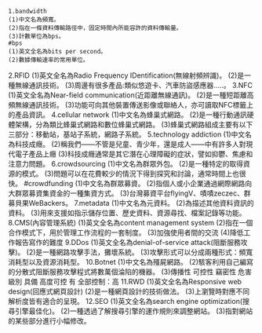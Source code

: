 ```
1.bandwidth
(1)中文名為頻寬。
(2)指在一條資料傳輸路徑中，固定時間內所能容許的資料傳輸量。
(3)計數單位為bps。
#bps
(1)英文全名為bits per second。
(2)數據傳輸速率的常用單位。
```
2.RFID
(1)英文全名為Radio Frequency IDentification(無線射頻辨識)。 
(2)是一種無線通訊技術。
(3)周邊有很多產品:類似悠遊卡、汽車防盜感應器.....。
3.NFC
(1)英文全名為Near-field communication(近距離無線通訊)。
(2)是一種短距離高頻無線通訊技術。
(3)功能可向其他裝置傳送影像或聯絡人，亦可讀取NFC標籤上的產品資訊。
4.cellular network
(1)中文名為蜂巢式網路。
(2)是一種行動通訊硬體架構，分為類比蜂巢式網路和數位蜂巢式網路。
(3)蜂巢式網路組成主要有以下三部分：移動站，基站子系統，網路子系統。
5.technology addiction
(1)中文名為科技成癮。
(2)稱我們——不管是兒童、青少年，還是成人——中有許多人對現代電子產品上癮
(3)科技成癮通常是其它潛在心理障礙的症狀，譬如抑鬱、焦慮和注意力問題。
6.crowdsourcing 
(1)中文名為群眾外包。
(2)是一種特定的取得資源的模式。
(3)問題可以在花費較少的情況下得到探究和討論，通常時間上也很快。
#crowdfunding 
(1)中文名為群眾募資。
(2)指個人或小企業通過網際網路向大群眾募資集資金的一種集資方式。
(3)台灣募資平台flyingV、嘖嘖zeczec、群募貝果WeBackers。
7.metadata
(1)中文名為元資料。
(2)為描述其他資料資訊的資料。
(3)用來支援如指示儲存位置、歷史資料、資源尋找、檔案記錄等功能。
8.CMS(內容管理系統)
(1)英文全名為content management system
(2)指在一個合作模式下，用於管理工作流程的一套制度。
(3)加強使用者間的交流
(4)降低工作報告寫作的難度
9.DDos
(1)英文全名為denial-of-service attack(阻斷服務攻擊)。
(2)是一種網路攻擊手法，攤壞系統。
(3)攻擊形式可以分成兩種形式：頻寬消耗型以及資源消耗型。
10.Botnet
(1)中文名為殭屍網路。
(2)駭客利用自己編寫的分散式阻斷服務攻擊程式將數萬個淪陷的機器。
(3)傳播性 可控性	竊密性	危害級別
    具備	高度可控	有	全部控制：高
11.RWD
(1)英文全名為Responsive web design(回應式網頁設計)
(2)是一種網頁設計的技術做法。
(3)上瀏覽時對應不同解析度皆有適合的呈現。
12.SEO
(1)英文全名為search engine optimization(搜尋引擎最佳化)。
(2)一種透過了解搜尋引擎的運作規則來調整網站。
(3)指對網站的某些部分進行小幅修改。
